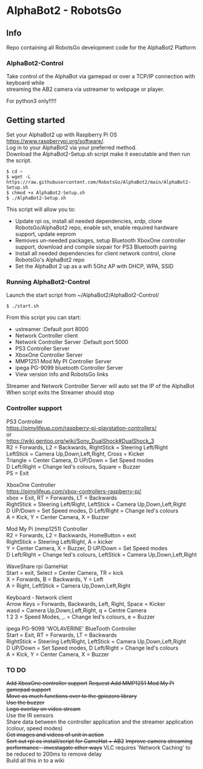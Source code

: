 # AlphaBot2 - RobotsGo 

## Info
Repo containing all RobotsGo development code for the AlphaBot2 Platform  

### AlphaBot2-Control
Take control of the AlphaBot via gamepad or over a TCP/IP connection with keyboard while   
streaming the AB2 camera via ustreamer to webpage or player.       

For python3 only!!!!!

## Getting started
Set your AlphaBot2 up with Raspberry Pi OS https://www.raspberrypi.org/software/.   
Log in to your AlphaBot2 via your preferred method.      
Download the AlphaBot2-Setup.sh script make it executable and then run the script.   
```
$ cd ~
$ wget -L https://raw.githubusercontent.com/RobotsGo/AlphaBot2/main/AlphaBot2-Setup.sh
$ chmod +x AlphaBot2-Setup.sh
$ ./AlphaBot2-Setup.sh
```
This script will allow you to:    
* Update rpi os, install all needed dependencies, xrdp, clone RobotsGo/AlphaBot2 repo, enable ssh, enable required hardware support, update eeprom   
* Removes un-needed packages, setup Bluetooth XboxOne controller support, download and compile sixpair for PS3 Bluetooth pairing     
* Install all needed dependencies for client network control, clone RobotsGo's AlphaBot2 repo    
* Set the AlphaBot 2 up as a wifi 5Ghz AP with DHCP, WPA, SSID    

### Running AlphaBot2-Control

Launch the start script from ~/AlphaBot2/AlphaBot2-Control/   
```
$ ./start.sh 
```
From this script you can start:      
* ustreamer :Default port 8000    
* Network Controller client      
* Network Controller Server :Default port 5000        
* PS3 Controller Server    
* XboxOne Controller Server    
* MMP1251 Mod My PI Controller Server        
* ipega PG-9099 bluetooth Controller Server    
* View version info and RobotsGo links    

Streamer and Network Controller Server will auto set the IP of the AlphaBot     
When script exits the Streamer should stop

### Controller support   
PS3 Controller      
https://pimylifeup.com/raspberry-pi-playstation-controllers/    
or   
https://wiki.gentoo.org/wiki/Sony_DualShock#DualShock_3      
R2 = Forwards,  L2 = Backwards, RightStick = Steering Left/Right         
LeftStick = Camera Up,Down,Left,Right,  Cross = Kicker            
Triangle = Center Camera, D UP/Down = Set Speed modes         
D Left/Right = Change led's colours, Square = Buzzer       
PS = Exit            

XboxOne Controller    
https://pimylifeup.com/xbox-controllers-raspberry-pi/      
xbox = Exit, RT = Forwards, LT = Backwards       
RightStick = Steering Left/Right, LeftStick = Camera Up,Down,Left,Right      
D UP/Down = Set Speed modes,  D Left/Right = Change led's colours      
A = Kick, Y = Center Camera, X = Buzzer       

Mod My Pi (mmp1251) Controller      
R2 = Forwards,  L2 = Backwards, HomeButton = exit          
RightStick = Steering Left/Right, A = kicker       
Y = Center Camera, X = Buzzer,  D UP/Down = Set Speed modes         
D Left/Right = Change led's colours, LeftStick = Camera Up,Down,Left,Right      

WaveShare rpi GameHat      
Start = exit,  Select = Center Camera,  TR = kick         
X = Forwards, B = Backwards,  Y = Left         
A = Right,  LeftStick = Camera Up,Down,Left,Right      

Keyboard - Network client   
Arrow Keys = Forwards, Backwards, Left, Right, Space = Kicker         
wasd = Camera Up,Down,Left,Right, q = Centre Camera         
1 2 3 = Speed Modes,   ,. = Change led's colours,  e = Buzzer     

ipega PG-9099 'WOLAVERINE' BlueTooth Controller   
Start = Exit, RT = Forwards, LT = Backwards          
RightStick = Steering Left/Right, LeftStick = Camera Up,Down,Left,Right         
D UP/Down = Set Speed modes,  D Left/Right = Change led's colours         
A = Kick, Y = Center Camera, X = Buzzer          


### TO DO
~~Add XboxOne controller support~~
~~Request Add MMP1251 Mod My Pi gamepad support~~   
~~Move as much functions over to the gpiozero library~~   
~~Use the buzzer~~            
~~Logo overlay on video stream~~   
Use the IR sensors   
Share data between the controller application and the streamer application (colour, speed modes)    
~~Get images and videos of unit in action~~       
~~Sort out rpi os install/script for GameHat + AB2~~
~~Improve camera streaming performance - investagate other ways~~ VLC requires 'Network Caching' to be reduced to 200ms to remove delay   
Build all this in to a wiki        
